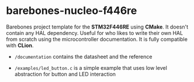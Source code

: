 # barebones-nucleo-f446re

Barebones project template for the **STM32F446RE** using **CMake**. It doesn't contain any HAL dependency. Useful for who likes to write
their own HAL from scratch using the microcontroller documentation. It is fully compatible with **CLion**.

* `/documentation` contains the datasheet and the reference

* `/examples/led_button.c` is a simple example that uses low level abstraction for button and LED interaction
